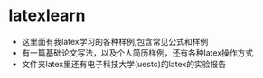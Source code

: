 # latexlearn
* 这里面有我latex学习的各种样例,包含常见公式和样例
* 有一篇基础论文写法，以及个人简历样例，还有各种latex操作方式
* 文件夹latex里还有电子科技大学(uestc)的latex的实验报告
